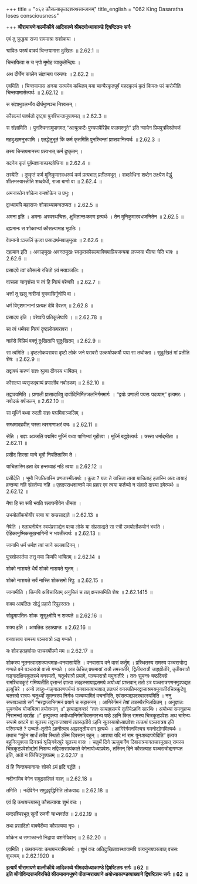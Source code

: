 +++
title = "०६२ कौसल्याकृतदशरथसान्त्वनम्"
title_english = "062 King Dasaratha loses consciousness"

+++
**श्रीरामायणे वाल्मीकीये आदिकाव्ये श्रीमदयोध्याकाण्डे द्विषष्टितमः सर्गः**

एवं तु क्रुद्धया राजा राममात्रा सशोकया ।

श्रावितः परुषं वाक्यं चिन्तयामास दुःखितः ॥ 2.62.1 ॥

चिन्तयित्वा स च नृपो मुमोह व्याकुलेन्द्रियः ।

अथ दीर्घेण कालेन संज्ञामाप परन्तपः ॥ 2.62.2 ॥

एवमिति । चिन्तयामास अनया सत्यमेव कथितम् मया चान्यैरकृतपूर्वं महदकृत्यं कृतं किमतः परं करोमीति चिन्तयामासेत्यर्थः ॥ 2.62.12 ॥

स संज्ञामुपलभ्यैव दीर्घमुष्णञ्च निश्वसन् ।

कौसल्यां पार्श्वतो दृष्ट्वा पुनश्चिन्तामुपागमत् ॥ 2.62.3 ॥

स संज्ञामिति । पुनश्चिन्तामुपागमत् “अत्युत्कटैः पुण्यपापैरिहैव फलमश्नुते” इति न्यायेन प्रियपुत्रविश्लेषजं

महदुःखमनुभवामि । एतद्धेतुभूतं किं कर्म कृतमिति पुनश्चिन्तां प्राप्तवानित्यर्थः ॥ 2.62.3 ॥

तस्य चिन्तयमानस्य प्रत्यभात् कर्म दुष्कृतम् ।

यदनेन कृतं पूर्वमज्ञानाच्छब्दवेधिना ॥ 2.62.4 ॥

तस्येति । दुष्कृतं कर्म मुनिकुमारवधरूपं कर्म प्रत्यभात् प्रतीतमभूत् । शब्दवेधिना शब्देन लक्ष्येण वेद्धुं शीलमस्यास्तीति शब्दवेधी, राजा बाणो वा ॥ 2.62.4 ॥

अमनास्तेन शोकेन रामशोकेन च प्रभुः ।

द्वाभ्यामपि महाराजः शोकाभ्यामन्वतप्यत ॥ 2.62.5 ॥

अमना इति । अमनाः अस्वस्थचित्तः, क्षुभितान्तःकरण इत्यर्थः । तेन मुनिकुमारवधजनितेन ॥ 2.62.5 ॥

दह्यमानः स शोकाभ्यां कौसल्यामाह भूपतिः ।

वेपमानो ऽञ्जलिं कृत्वा प्रसादार्थमवाङ्मुखः ॥ 2.62.6 ॥

दह्यमान इति । अवाङ्मुखः अवनतमुखः स्वकृतकौसल्याविषयाप्रियजन्यया लज्जया भीत्या चेति भावः ॥ 2.62.6 ॥

प्रसादये त्वां कौसल्ये रचितो ऽयं मयाञ्जलिः ।

वत्सला चानृशंसा च त्वं हि नित्यं परेष्वपि ॥ 2.62.7 ॥

भर्त्ता तु खलु नारीणां गुणवान्निर्गुणोपि वा ।

धर्मं विमृशमानानां प्रत्यक्षं देवि दैवतम् ॥ 2.62.8 ॥

प्रसादय इति । परेष्वपि प्रतिकूलेष्वपि । ॥ 2.62.78 ॥

सा त्वं धर्मपरा नित्यं दृष्टलोकपरावरा ।

नार्हसे विप्रियं वक्तुं दुःखितापि सुदुःखितम् ॥ 2.62.9 ॥

सा त्वमिति । दृष्टलोकपरावरा दृष्टौ लोके जने परावरौ उत्कर्षापकर्षौ यया सा तथोक्ता । सुदुःखितं मां प्रतीति शेषः ॥ 2.62.9 ॥

तद्वाक्यं करुणं राज्ञः श्रुत्वा दीनस्य भाषितम् ।

कौसल्या व्यसृजद्बाष्पं प्रणालीव नवोदकम् ॥ 2.62.10 ॥

तद्वाक्यमिति । प्रणाली प्रासादादिषु दार्वादिनिर्मितजलनिर्गममार्गः । “द्वयोः प्रणाली पयसः पदव्याम्” इत्यमरः । नवोदकं वर्षजलम् ॥ 2.62.10 ॥

सा मूर्ध्नि बध्वा रुदती राज्ञः पद्ममिवाञ्जलिम् ।

सम्भ्रमादब्रवीत् त्रस्ता त्वरमाणाक्षरं वचः ॥ 2.62.11 ॥

सेति । राज्ञः अञ्जलिं पद्ममिव मूर्ध्नि बध्वा पाणिभ्यां गृहीत्वा । मूर्ध्नि बद्ध्वेत्यर्थः । त्रस्ता धर्माद्भीता ॥ 2.62.11 ॥

प्रसीद शिरसा याचे भूमौ निपतितास्मि ते ।

याचितास्मि हता देव हन्तव्याहं नहि त्वया ॥ 2.62.12 ॥

प्रसीदेति । भूमौ निपतितास्मि प्रणतास्मीत्यर्थः । कुतः ? यतः ते याचिता त्वया याचिताहं हतास्मि अतः त्वयाहं हन्तव्या नहि संहर्तव्या नहि । एतदपराधशान्तये मम प्रहार एव त्वया कर्तव्यो न संहारो दास्या इवेत्यर्थः ॥ 2.62.12 ॥

नैषा हि सा स्त्री भवति श्लाघनीयेन धीमता ।

उभयोर्लोकयोर्वीर पत्या या सम्प्रसाद्यते ॥ 2.62.13 ॥

नैषेति । श्लाघनीयेन स्वयंप्रसाद्येन पत्या लोके या संप्रसाद्यते सा स्त्री उभयोर्लोकयोर्न भवति । ऐहिकामुष्मिकसुखभागिनी न भवतीत्यर्थः ॥ 2.62.13 ॥

जानामि धर्मं धर्मज्ञ त्वां जाने सत्यवादिनम् ।

पुत्रशोकार्तया तत्तु मया किमपि भाषितम् ॥ 2.62.14 ॥

शोको नाशयते धैर्यं शोको नाशयते श्रुतम् ।

शोको नाशयते सर्वं नास्ति शोकसमो रिपुः ॥ 2.62.15 ॥

जानामीति । किमपि अविचारितम् अनुचितं च तत् क्षन्तव्यमिति शेषः ॥ 2.62.1415 ॥

शक्य आपतितः सोढुं प्रहारो रिपुहस्ततः ।

सोढुमापतितः शोकः सुसूक्ष्मोपि न शक्यते ॥ 2.62.16 ॥

शक्य इति । आपतितः हठात्प्राप्तः ॥ 2.62.16 ॥

वनवासाय रामस्य पञ्चरात्रो ऽद्य गण्यते ।

यः शोकहतहर्षायाः पञ्चवर्षोपमो मम ॥ 2.62.17 ॥

शोकस्य नूतनत्वादशक्यत्वमाह–वनवासायेति । वनवासाय वने वासं कर्तुम् । प्रस्थितस्य रामस्य पञ्चरात्रोद्य गण्यते वने पञ्चरात्रो वासो गण्यते । अत्र केचित् प्रथमायां रात्रौ तमसातीरे, द्वितीयरात्रौ जाह्नवीतीरे, तृतीयरात्रौ गङ्गादक्षिणकूलस्थे वनस्पतौ, चतुर्थरात्रौ प्रयागे, पञ्चमरात्रौ यमुनातीरे । ततः सुमन्त्रः षष्ठदिवसे रामश्चित्रकूटं गमिष्यतीति वृत्तान्तं ज्ञात्वा तदहस्सायाह्नसमये अयोध्यां प्राप्तवान् ततो ऽत्र पञ्चरात्रगणनमुपपद्यत इत्यूचिरे । अन्ये त्वाहुः–गङ्गातरणपर्यन्तं वनवासत्वाभावात् ततःपरं वनस्पतिभरद्वाजाश्रमयमुनातीरचित्रकूटेषु चतस्त्रो रात्रयः चतुर्थ्यां सुमन्त्रस्य निर्गभः पञ्चम्यामिदं वचनमिति, एवंसत्यद्यपदस्वारस्यमिति । ननु सप्तपञ्चाशे सर्गे “भरद्वाजाभिगमनं प्रयागे च सहासनम् । आगिरेर्गमनं तेषां तत्रस्थैरभिलक्षितम् । अनुज्ञातः सुमन्त्रोथ योजयित्वा हयोत्तमान् ॥” इत्याद्यनन्तरं “ततः सायाह्नसमये तृतीयेऽहनि सारथिः। अयोध्यां समनुप्राप्य निरानन्दां ददर्शह ॥” इत्युक्त्या अयोध्यानिर्गमदिवसमारभ्य षष्ठे ऽहनि किल रामस्य चित्रकूटप्रवेशः अथ चारेभ्यः सप्तमे अष्टमे वा सूतस्य तद्वृत्तान्तश्रवणं ततस्तृतीये ऽहनि सूतस्यायोध्याप्रवेशः तत्कथं पञ्चरात्रय इति परिगण्यते ? उच्यते–तृतीये ऽहनीत्यत्र अह्नस्तृतीयभाग इत्यर्थः । आगिरेर्गमनमित्यत्र गमनोद्योगमित्यर्थः । तथाच “गुहेन सार्धं तत्रैव स्थितो ऽस्मि दिवसान् बहून् । आशया यदि मां रामः पुनःशब्दापयेदिति” इत्यत्र बहूनित्युक्त्या दिनत्रयं श्रृङ्गिबेरपुरे सूतस्य वासः । चतुर्थे दिने ऋजुमार्गेण दिवारात्रमागतचारमुखात् रामस्य चित्रकूटप्रवेशोद्योगं निशम्य तद्दिवससायंकाले वेगेनायोध्याप्रवेशः, तस्मिन् दिने कौसल्याह पञ्चरात्रोद्यगण्यत इति, अतो न किंचिदनुपपन्नम् ॥ 2.62.17 ॥

तं हि चिन्तयमानायाः शोको ऽयं हृदि वर्द्धते ।

नदीनामिव वेगेन समुद्रसलिलं महत् ॥ 2.62.18 ॥

तमिति । नदीवेगेन समुद्रवृद्धिरिति लोकवादः ॥ 2.62.18 ॥

एवं हि कथयन्त्यास्तु कौसल्यायाः शुभं वचः ।

मन्दरश्मिरभूत् सूर्यो रजनी चाभ्यवर्तत ॥ 2.62.19 ॥

तथा प्रसादितो वाक्यैर्देव्या कौसल्यया नृपः ।

शोकेन च समाक्रान्तो निद्राया वशमेयिवान् ॥ 2.62.20 ॥

एवमिति । कथयन्त्याः कथयन्त्यामित्यर्थः । शुभं वचः अतिदुःखितावस्थायामपि पत्यनुनयपरत्वात् वचसः शुभत्वम् ॥ 2.62.1920 ॥

**इत्यार्षे श्रीरामायणे वाल्मीकीये आदिकाव्ये श्रीमदयोध्याकाण्डे द्विषष्टितमः सर्गः ॥ 62 ॥  
इति श्रीगोविन्दराजविरचिते श्रीरामायणभूषणे पीताम्बराख्याने अयोध्याकाण्डव्याख्याने द्विषष्टितमः सर्गः ॥ 62 ॥**
